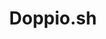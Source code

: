 ---
codehost: https://github.com/https://github.com/doppio-sh/templates
logohandle: doppiosh
sort: doppio
title: Doppio.sh
website: https://doppio.sh/
---